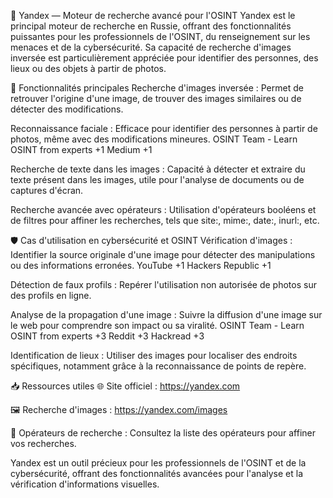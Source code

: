 🔎 Yandex — Moteur de recherche avancé pour l'OSINT
Yandex est le principal moteur de recherche en Russie, offrant des fonctionnalités puissantes pour les professionnels de l'OSINT, du renseignement sur les menaces et de la cybersécurité. Sa capacité de recherche d'images inversée est particulièrement appréciée pour identifier des personnes, des lieux ou des objets à partir de photos.

🧰 Fonctionnalités principales
Recherche d'images inversée : Permet de retrouver l'origine d'une image, de trouver des images similaires ou de détecter des modifications.

Reconnaissance faciale : Efficace pour identifier des personnes à partir de photos, même avec des modifications mineures. 
OSINT Team - Learn OSINT from experts
+1
Medium
+1

Recherche de texte dans les images : Capacité à détecter et extraire du texte présent dans les images, utile pour l'analyse de documents ou de captures d'écran.

Recherche avancée avec opérateurs : Utilisation d'opérateurs booléens et de filtres pour affiner les recherches, tels que site:, mime:, date:, inurl:, etc.

🛡️ Cas d'utilisation en cybersécurité et OSINT
Vérification d'images : Identifier la source originale d'une image pour détecter des manipulations ou des informations erronées.
YouTube
+1
Hackers Republic
+1

Détection de faux profils : Repérer l'utilisation non autorisée de photos sur des profils en ligne.

Analyse de la propagation d'une image : Suivre la diffusion d'une image sur le web pour comprendre son impact ou sa viralité.
OSINT Team - Learn OSINT from experts
+3
Reddit
+3
Hackread
+3

Identification de lieux : Utiliser des images pour localiser des endroits spécifiques, notamment grâce à la reconnaissance de points de repère.

📥 Ressources utiles
🌐 Site officiel : https://yandex.com

🖼️ Recherche d'images : https://yandex.com/images

🧩 Opérateurs de recherche : Consultez la liste des opérateurs pour affiner vos recherches.

Yandex est un outil précieux pour les professionnels de l'OSINT et de la cybersécurité, offrant des fonctionnalités avancées pour l'analyse et la vérification d'informations visuelles.
